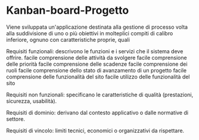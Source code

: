 # Kanban-board-Progetto

Viene sviluppata un'applicazione destinata alla gestione di processo volta alla suddivisione di uno o più obiettivi in molteplici compiti di calibro inferiore, ognuno con caratteristiche proprie, quali 

Requisiti funzionali: descrivono le funzioni e i servizi che il sistema deve offrire.
	facile comprensione delle attività da svolgere
	facile comprensione delle priorità
	facile comprensione delle scadenze
	facile comprensione dei ruoli
	facile comprensione dello stato di avanzamento di un progetto
	facile comprensione delle funzionalità del sito
	facile utilizzo delle funzionalità del sito

Requisiti non funzionali: specificano le caratteristiche di qualità (prestazioni, sicurezza, usabilità).
  

Requisiti di dominio: derivano dal contesto applicativo o dalle normative di settore.
  

Requisiti di vincolo: limiti tecnici, economici o organizzativi da rispettare.
